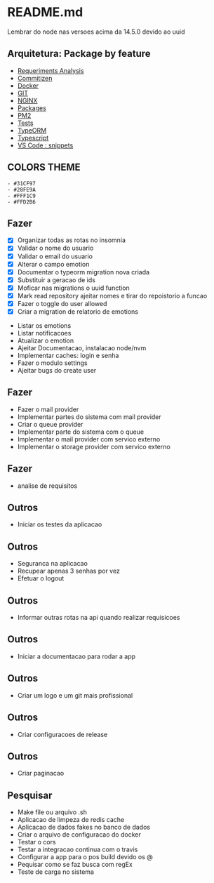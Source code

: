 # README.md

Lembrar do node nas versoes acima da 14.5.0 devido ao uuid

## Arquitetura: Package by feature

-   [Requeriments Analysis](documentation/requirements_analysis.md)
-   [Commitizen](documentation/commitizen.md)
-   [Docker](documentation/docker.md)
-   [GIT](documentation/git.md)
-   [NGINX](documentation/nginx.md)
-   [Packages](documentation/packages.md)
-   [PM2](documentation/pm2.md)
-   [Tests](documentation/tests.md)
-   [TypeORM](documentation/typeorm.md)
-   [Typescript](documentation/typescript.md)
-   [VS Code : snippets](documentation/vscode.md)

## COLORS THEME

    - #31CF97
    - #28FE9A
    - #FFF1C9
    - #FFD2B6

## Fazer

-   [x] Organizar todas as rotas no insomnia
-   [x] Validar o nome do usuario
-   [x] Validar o email do usuario
-   [x] Alterar o campo emotion
-   [x] Documentar o typeorm migration nova criada
-   [x] Substituir a geracao de ids
-   [x] Moficar nas migrations o uuid function
-   [x] Mark read repository ajeitar nomes e tirar do repoistorio a funcao
-   [x] Fazer o toggle do user allowed
-   [x] Criar a migration de relatorio de emotions
-   Listar os emotions
-   Listar notificacoes
-   Atualizar o emotion
-   Ajeitar Documentacao, instalacao node/nvm
-   Implementar caches: login e senha
-   Fazer o modulo settings
-   Ajeitar bugs do create user

## Fazer

-   Fazer o mail provider
-   Implementar partes do sistema com mail provider
-   Criar o queue provider
-   Implementar parte do sistema com o queue
-   Implementar o mail provider com servico externo
-   Implementar o storage provider com servico externo

## Fazer

-   analise de requisitos

## Outros

-   Iniciar os testes da aplicacao

## Outros

-   Seguranca na aplicacao
-   Recupear apenas 3 senhas por vez
-   Efetuar o logout

## Outros

-   Informar outras rotas na api quando realizar requisicoes

## Outros

-   Iniciar a documentacao para rodar a app

## Outros

-   Criar um logo e um git mais profissional

## Outros

-   Criar configuracoes de release

## Outros

-   Criar paginacao

## Pesquisar

-   Make file ou arquivo .sh
-   Aplicacao de limpeza de redis cache
-   Aplicacao de dados fakes no banco de dados
-   Criar o arquivo de configuracao do docker
-   Testar o cors
-   Testar a integracao continua com o travis
-   Configurar a app para o pos build devido os @
-   Pequisar como se faz busca com regEx
-   Teste de carga no sistema
